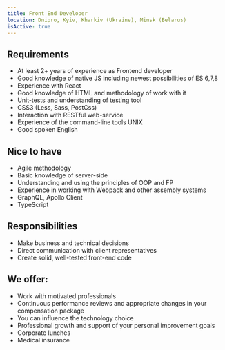 ```yaml
---
title: Front End Developer
location: Dnipro, Kyiv, Kharkiv (Ukraine), Minsk (Belarus)
isActive: true
---
```

## Requirements

* At least 2+ years of experience as Frontend developer
* Good knowledge of native JS including newest possibilities of ES 6,7,8
* Experience with React
* Good knowledge of HTML and methodology of work with it
* Unit-tests and understanding of testing tool
* CSS3 (Less, Sass, PostCss)
* Interaction with RESTful web-service
* Experience of the command-line tools UNIX
* Good spoken English

## Nice to have

* Agile methodology
* Basic knowledge of server-side
* Understanding and using the principles of OOP and FP
* Experience in working with Webpack and other assembly systems
* GraphQL, Apollo Client
* TypeScript

## Responsibilities

* Make business and technical decisions
* Direct communication with client representatives
* Create solid, well-tested front-end code

## We offer:

* Work with motivated professionals
* Continuous performance reviews and appropriate changes in your compensation
  package
* You can influence the technology choice
* Professional growth and support of your personal improvement goals
* Corporate lunches
* Medical insurance